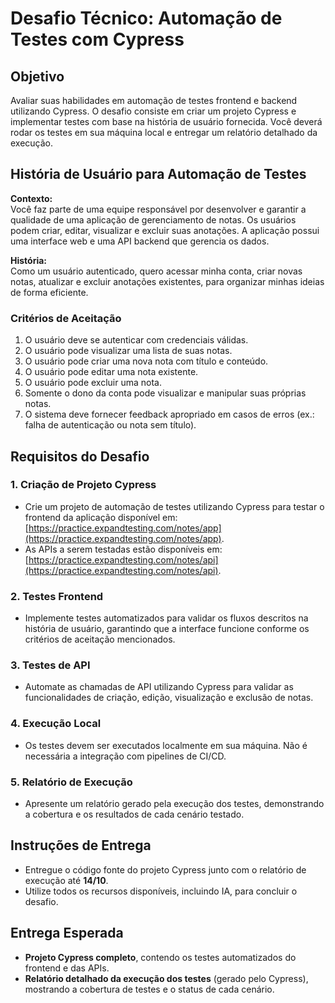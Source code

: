 # Desafio Técnico: Automação de Testes com Cypress

## Objetivo
Avaliar suas habilidades em automação de testes frontend e backend utilizando Cypress. O desafio consiste em criar um projeto Cypress e implementar testes com base na história de usuário fornecida. Você deverá rodar os testes em sua máquina local e entregar um relatório detalhado da execução.

## História de Usuário para Automação de Testes

**Contexto:**  
Você faz parte de uma equipe responsável por desenvolver e garantir a qualidade de uma aplicação de gerenciamento de notas. Os usuários podem criar, editar, visualizar e excluir suas anotações. A aplicação possui uma interface web e uma API backend que gerencia os dados.

**História:**  
Como um usuário autenticado, quero acessar minha conta, criar novas notas, atualizar e excluir anotações existentes, para organizar minhas ideias de forma eficiente.

### Critérios de Aceitação

1. O usuário deve se autenticar com credenciais válidas.
2. O usuário pode visualizar uma lista de suas notas.
3. O usuário pode criar uma nova nota com título e conteúdo.
4. O usuário pode editar uma nota existente.
5. O usuário pode excluir uma nota.
6. Somente o dono da conta pode visualizar e manipular suas próprias notas.
7. O sistema deve fornecer feedback apropriado em casos de erros (ex.: falha de autenticação ou nota sem título).

## Requisitos do Desafio

### 1. Criação de Projeto Cypress
- Crie um projeto de automação de testes utilizando Cypress para testar o frontend da aplicação disponível em: [https://practice.expandtesting.com/notes/app](https://practice.expandtesting.com/notes/app).
- As APIs a serem testadas estão disponíveis em: [https://practice.expandtesting.com/notes/api](https://practice.expandtesting.com/notes/api).

### 2. Testes Frontend
- Implemente testes automatizados para validar os fluxos descritos na história de usuário, garantindo que a interface funcione conforme os critérios de aceitação mencionados.

### 3. Testes de API
- Automate as chamadas de API utilizando Cypress para validar as funcionalidades de criação, edição, visualização e exclusão de notas.

### 4. Execução Local
- Os testes devem ser executados localmente em sua máquina. Não é necessária a integração com pipelines de CI/CD.

### 5. Relatório de Execução
- Apresente um relatório gerado pela execução dos testes, demonstrando a cobertura e os resultados de cada cenário testado.

## Instruções de Entrega
- Entregue o código fonte do projeto Cypress junto com o relatório de execução até **14/10**.
- Utilize todos os recursos disponíveis, incluindo IA, para concluir o desafio.

## Entrega Esperada

- **Projeto Cypress completo**, contendo os testes automatizados do frontend e das APIs.
- **Relatório detalhado da execução dos testes** (gerado pelo Cypress), mostrando a cobertura de testes e o status de cada cenário.


